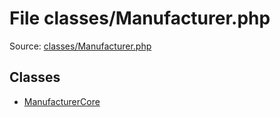 File classes/Manufacturer.php
=========

Source: [classes/Manufacturer.php](https://github.com/PrestaShop/PrestaShop/blob/1.6.0.1/classes/Manufacturer.php)


Classes
-------

* [ManufacturerCore](class.ManufacturerCore.md)


